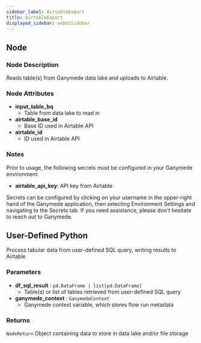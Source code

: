 ```yaml
---
sidebar_label: AirtableExport
title: AirtableExport
displayed_sidebar: webUiSidebar
---
```


## Node

### Node Description

Reads table(s) from Ganymede data lake and uploads to Airtable.

### Node Attributes

- **input_table_bq**
  - Table from data lake to read in
- **airtable_base_id**
  - Base ID used in Airtable API
- **airtable_id**
  - ID used in Airtable API

### Notes

Prior to usage, the following secrets must be configured in your Ganymede environment:

- **airtable_api_key**: API key from Airtable

Secrets can be configured by clicking on your username in the upper-right hand of the Ganymede
application, then selecting Environment Settings and navigating to the Secrets tab.  If you need
assistance, please don't hesitate to reach out to Ganymede.

## User-Defined Python

Process tabular data from user-defined SQL query, writing results to Airtable

### Parameters

- **df_sql_result** : `pd.DataFrame | list[pd.DataFrame]`
  - Table(s) or list of tables retrieved from user-defined SQL query
- **ganymede_context** : `GanymedeContext`
  - Ganymede context variable, which stores flow run metadata

### Returns

`NodeReturn`
Object containing data to store in data lake and/or file storage